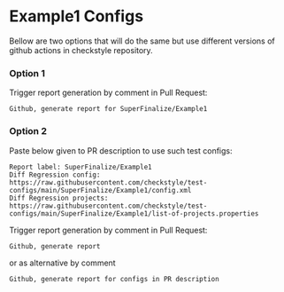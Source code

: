 # Example1 Configs

Bellow are two options that will do the same but use different versions
of github actions in checkstyle repository.


### Option 1
Trigger report generation by comment in Pull Request:
```
Github, generate report for SuperFinalize/Example1
```

### Option 2

Paste below given to PR description to use such test configs:
```
Report label: SuperFinalize/Example1
Diff Regression config: https://raw.githubusercontent.com/checkstyle/test-configs/main/SuperFinalize/Example1/config.xml
Diff Regression projects: https://raw.githubusercontent.com/checkstyle/test-configs/main/SuperFinalize/Example1/list-of-projects.properties
```

Trigger report generation by comment in Pull Request:
```
Github, generate report
```
or as alternative by comment
```
Github, generate report for configs in PR description
```
